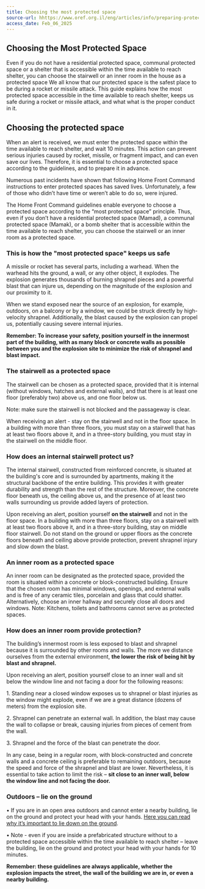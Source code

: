 ```yaml
---
title: Choosing the most protected space
source-url: hhttps://www.oref.org.il/eng/articles/info/preparing-protected-space/1203
access_date: Feb_06_2025
---
```


## Choosing the Most Protected Space
Even if you do not have a residential protected space, communal protected space or a shelter that is accessible within the time available to reach shelter, you can choose the stairwell or an inner room in the house as a protected space
We all know that our protected space is the safest place to be during a rocket or missile attack. This guide explains how the most protected space accessible in the time available to reach shelter, keeps us safe during a rocket or missile attack, and what what is the proper conduct in it.


## Choosing the protected space
When an alert is received, we must enter the protected space within the time available to reach shelter, and wait 10 minutes. This action can prevent serious injuries caused by rocket, missile, or fragment impact, and can even save our lives.
Therefore, it is essential to choose a protected space according to the guidelines, and to prepare it in advance.

Numerous past incidents have shown that following Home Front Command instructions to enter protected spaces has saved lives. Unfortunately, a few of those who didn’t have time or weren’t able to do so, were injured.

The Home Front Command guidelines enable everyone to choose a protected space according to the “most protected space” principle. Thus, even if you don’t have a residential protected space (Mamad), a communal protected space (Mamak), or a bomb shelter that is accessible within the time available to reach shelter, you can choose the stairwell or an inner room as a protected space.

### This is how the "most protected space" keeps us safe

A missile or rocket has several parts, including a warhead. When the warhead hits the ground, a wall, or any other object, it explodes. The explosion generates thousands of burning shrapnel pieces and a powerful blast that can injure us, depending on the magnitude of the explosion and our proximity to it.

When we stand exposed near the source of an explosion, for example, outdoors, on a balcony or by a window, we could be struck directly by high-velocity shrapnel. Additionally, the blast caused by the explosion can propel us, potentially causing severe internal injuries.

**Remember: To increase your safety, position yourself in the innermost part of the building, with as many block or concrete walls as possible between you and the explosion site to minimize the risk of shrapnel and blast impact.**

### The stairwell as a protected space

The stairwell can be chosen as a protected space, provided that it is internal (without windows, hatches and external walls), and that there is at least one floor (preferably two) above us, and one floor below us.

Note: make sure the stairwell is not blocked and the passageway is clear.

When receiving an alert - stay on the stairwell and not in the floor space. In a building with more than three floors, you must stay on a stairwell that has at least two floors above it, and in a three-story building, you must stay in the stairwell on the middle floor.

### How does an internal stairwell protect us?

The internal stairwell, constructed from reinforced concrete, is situated at the building's core and is surrounded by apartments, making it the structural backbone of the entire building. This provides it with greater durability and strength than the rest of the structure. Moreover, the concrete floor beneath us, the ceiling above us, and the presence of at least two walls surrounding us provide added layers of protection.

Upon receiving an alert, position yourself **on the stairwell** and not in the floor space. In a building with more than three floors, stay on a stairwell with at least two floors above it, and in a three-story building, stay on middle floor stairwell. Do not stand on the ground or upper floors as the concrete floors beneath and ceiling above provide protection, prevent shrapnel injury and slow down the blast.

### An inner room as a protected space

An inner room can be designated as the protected space, provided the room is situated within a concrete or block-constructed building. Ensure that the chosen room has minimal windows, openings, and external walls and is free of any ceramic tiles, porcelain and glass that could shatter. Alternatively, choose an inner hallway and securely close all doors and windows. Note: Kitchens, toilets and bathrooms cannot serve as protected spaces.

### How does an inner room provide protection?

The building’s innermost room is less exposed to blast and shrapnel because it is surrounded by other rooms and walls. The more we distance ourselves from the external environment, **the lower the risk of being hit by blast and shrapnel.**

Upon receiving an alert, position yourself close to an inner wall and sit below the window line and not facing a door for the following reasons:

1\. Standing near a closed window exposes us to shrapnel or blast injuries as the window might explode, even if we are a great distance (dozens of meters) from the explosion site.

2\. Shrapnel can penetrate an external wall. In addition, the blast may cause the wall to collapse or break, causing injuries from pieces of cement from the wall.

3\. Shrapnel and the force of the blast can penetrate the door.

In any case, being in a regular room, with block-constructed and concrete walls and a concrete ceiling is preferable to remaining outdoors, because the speed and force of the shrapnel and blast are lower. Nevertheless, it is essential to take action to limit the risk – **sit close to an inner wall, below the window line and not facing the door.**

### Outdoors – lie on the ground

• If you are in an open area outdoors and cannot enter a nearby building, lie on the ground and protect your head with your hands. [Here you can read why it’s important to lie down on the ground](https://www.oref.org.il/eng/articles/info/iron-swords/1105/).

• Note - even if you are inside a prefabricated structure without to a protected space accessible within the time available to reach shelter – leave the building, lie on the ground and protect your head with your hands for 10 minutes.

**Remember: these guidelines are always applicable, whether the explosion impacts the street, the wall of the building we are in, or even a nearby building.**